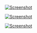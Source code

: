 [![Screenshot](/dwm/screenshots/dwm-20070930s.png)](/dwm/screenshots/dwm-20070930.png)

[![Screenshot](/dwm/screenshots/dwm-20080717s.png)](/dwm/screenshots/dwm-20080717.png)

[![Screenshot](/dwm/screenshots/dwm-20080720s.png)](/dwm/screenshots/dwm-20080720.png)
